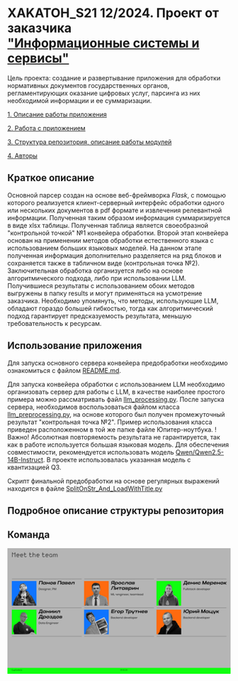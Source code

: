 # XAKATOH_S21 12/2024. Проект от заказчика <br>["Информационные системы и сервисы"](https://www.isands.ru/company/)
Цель проекта: создание и развертывание приложения для обработки нормативных документов государственных органов, регламентирующих оказание цифровых услуг, парсинга из них необходимой информации и ее суммаризации.

[1. Описание работы приложения](#краткое-описание)

[2. Работа с приложением](#использование-приложения)

[3. Структура репозитория, описание работы модулей](#подробное-описание-структуры-репозитория)

[4. Авторы](README.md#команда)

## Краткое описание

Основной парсер создан на основе веб-фреймворка *Flask*, с помощью которого реализуется клиент-серверный интерфейс обработки одного или нескольких документов в pdf формате и извлечения релевантной информации. Полученная таким образом информация суммаризируется в виде xlsx таблицы. Полученная таблица является своеобразной "контрольной точкой" №1 конвейера обработки. Второй этап конвейера основан на применении методов обработки естественного языка с использованием больших языковых моделей. На данном этапе полученная информация дополнительно разделяется на ряд блоков и сохраняется также в табличном виде (контрольная точка №2). Заключительная обработка организуется либо на основе алгоритмического подхода, либо при использовании LLM. Получившиеся результаты с использованием обоих методов выгружены в папку results и могут применяться на усмотрение заказчика. Необходимо упомянуть, что методы, использующие LLM, обладают гораздо большей гибкостью, тогда как алгоритмический подход гарантирует предсказуемость результата, меньшую требовательность к ресурсам.

## Использование приложения

Для запуска основного сервера конвейера предобработки необходимо ознакомиться с файлом [README.md](src/server/README.md).

Для запуска конвейера обработки с использованием LLM необходимо организовать сервер для работы с LLM, в качестве наиболее простого примера можно рассматривать файл [llm_processing.py](src/llm_processing/llm_server.py). После запуска сервера, необходимов воспользоваться файлом класса [llm_preprocessing.py](src/llm_processing/llm_preproc.py), на основе которого был получен промежуточный результат "контрольная точка №2". Пример использования класса приведен расположенном в той же папке файле Юпитер-ноутбука. !Важно! Абсолютная повторяемость результата не гарантируется, так как в работе используется большая языковая модель. Для обеспечения совместимости, рекомендуется использовать модель [Qwen/Qwen2.5-14B-Instruct](https://huggingface.co/Qwen/Qwen2.5-14B-Instruct). В проекте использовалась указанная модель с квантизацией Q3.

Скрипт финальной предобработки на основе регулярных выражений находится в файле [SplitOnStr_And_LoadWithTitle.py](src/editStrOnExcelWithMarker/SplitOnStr_And_LoadWithTitle.py) 

## Подробное описание структуры репозитория


## Команда
<p align="center">
<img src = 'team.png' alt = 'Team logo' align='center'/>
</p>
